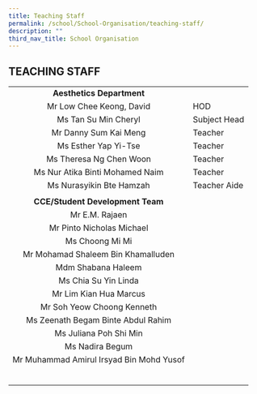 ```yaml
---
title: Teaching Staff
permalink: /school/School-Organisation/teaching-staff/
description: ""
third_nav_title: School Organisation
---
```

## TEACHING STAFF

|   |   |
|:-:|---|
| **Aesthetics Department**  |   |
| Mr Low Chee Keong, David  | HOD  |
| Ms Tan Su Min Cheryl  | Subject Head  |
| Mr Danny Sum Kai Meng  | Teacher  |
| Ms Esther Yap Yi-Tse  | Teacher  |
| Ms Theresa Ng Chen Woon  | Teacher  |
| Ms Nur Atika Binti Mohamed Naim  | Teacher  |
| Ms Nurasyikin Bte Hamzah  | Teacher Aide  |
|   |   |
| **CCE/Student Development Team**  |   |
| Mr E.M. Rajaen  |   |
| Mr Pinto Nicholas Michael  |   |
| Ms Choong Mi Mi  |   |
| Mr Mohamad Shaleem Bin Khamalluden  |   |
| Mdm Shabana Haleem  |   |
| Ms Chia Su Yin Linda  |   |
| Mr Lim Kian Hua Marcus  |   |
| Mr Soh Yeow Choong Kenneth  |   |
| Ms Zeenath Begam Binte Abdul Rahim  |   |
| Ms Juliana Poh Shi Min  |   |
| Ms Nadira Begum  |   |
| Mr Muhammad Amirul Irsyad Bin Mohd Yusof  |   |
|   |   |
|   |   |
|   |   |
|   |   |
|   |   |
|   |   |